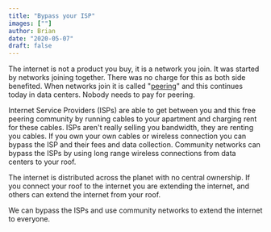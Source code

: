 ```yaml
---
title: "Bypass your ISP"
images: [""]
author: Brian
date: "2020-05-07"
draft: false
---
```


The internet is not a product you buy, it is a network you join. It was started by networks joining together. There was no charge for this as both side benefited. When networks join it is called "[peering](../../peering)" and this continues today in data centers. Nobody needs to pay for peering.

Internet Service Providers (ISPs) are able to get between you and this free peering community by running cables to your apartment and charging rent for these cables. ISPs aren't really selling you bandwidth, they are renting you cables. If you own your own cables or wireless connection you can bypass the ISP and their fees and data collection. Community networks can bypass the ISPs by using long range wireless connections from data centers to your roof.

The internet is distributed across the planet with no central ownership. If you connect your roof to the internet you are extending the internet, and others can extend the internet from your roof.

We can bypass the ISPs and use community networks to extend the internet to everyone.


